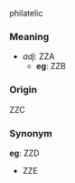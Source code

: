 philatelic
### Meaning
+ _adj_: ZZA
    + __eg__: ZZB

### Origin

ZZC

### Synonym

__eg__: ZZD

+ ZZE


